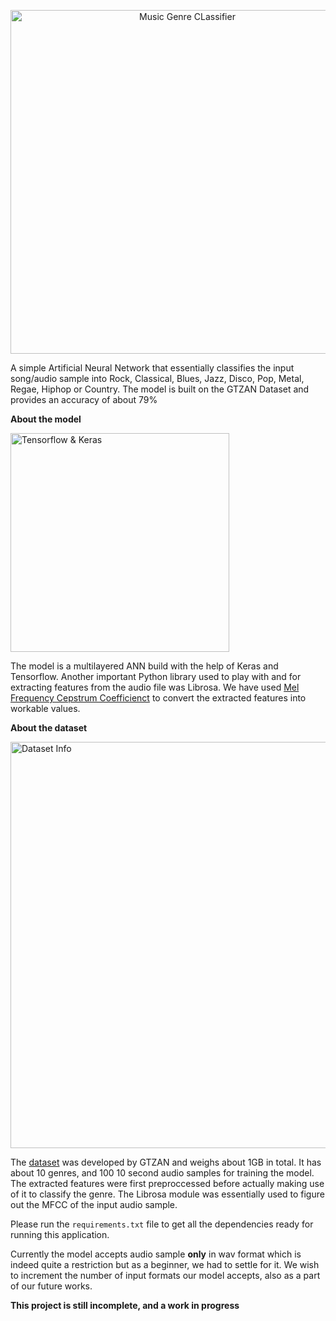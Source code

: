 <p align="center">
  <img src="https://ichef.bbci.co.uk/images/ic/640x360/p07dzz43.jpg" width="550" title="Music Genre CLassifier">
</p>

A simple Artificial Neural Network that essentially classifies the input song/audio sample into Rock, Classical, Blues, Jazz, Disco, Pop, Metal, Regae, Hiphop or Country.
The model is built on the GTZAN Dataset and provides an accuracy of about 79%

**About the model**

<p align="left">
  <img src="https://miro.medium.com/max/1400/0*BrC7o-KTt54z948C.jpg" width="350" title="Tensorflow & Keras">
</p>

The model is a multilayered ANN build with the help of Keras and Tensorflow. Another important Python library used to play with and for extracting features from the audio file
was Librosa. We have used [Mel Frequency Cepstrum Coefficienct](https://en.wikipedia.org/wiki/Mel-frequency_cepstrum) to convert the extracted features into workable values.

**About the dataset**

<p align="left">
  <img src="https://github.com/9dubs/test/blob/main/dataset.png" width="650" title="Dataset Info">
</p>

The [dataset](https://www.kaggle.com/datasets/andradaolteanu/gtzan-dataset-music-genre-classification) was developed by GTZAN and weighs about 1GB in total. It has about 10 
genres, and 100 10 second audio samples for training the model. The extracted features were first preproccessed before actually making use of it to classify the genre.
The Librosa module was essentially used to figure out the MFCC of the input audio sample. 



Please run the ```requirements.txt``` file to get all the dependencies ready for running this application.

Currently the model accepts audio sample **only** in wav format which is indeed quite a restriction but as a beginner, we had to settle for it. We wish to increment the
number of input formats our model accepts, also as a part of our future works.

**This project is still incomplete, and a work in progress**
